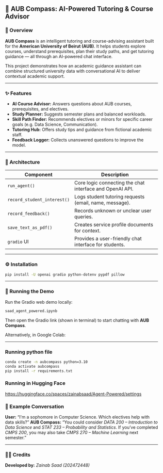 ## 🧭 AUB Compass: AI-Powered Tutoring & Course Advisor

### 📘 Overview

**AUB Compass** is an intelligent tutoring and course-advising assistant built for the **American University of Beirut (AUB)**.
It helps students explore courses, understand prerequisites, plan their study paths, and get tutoring guidance — all through an AI-powered chat interface.

This project demonstrates how an academic guidance assistant can combine structured university data with conversational AI to deliver contextual academic support.

---

### ✨ Features

* **AI Course Advisor:** Answers questions about AUB courses, prerequisites, and electives.
* **Study Planner:** Suggests semester plans and balanced workloads.
* **Skill Path Finder:** Recommends electives or minors for specific career goals (e.g. Data Science, Communication).
* **Tutoring Hub:** Offers study tips and guidance from fictional academic staff.
* **Feedback Logger:** Collects unanswered questions to improve the model.

---

### 🧠 Architecture

| Component                   | Description                                              |
| --------------------------- | -------------------------------------------------------- |
| `run_agent()`               | Core logic connecting the chat interface and OpenAI API. |
| `record_student_interest()` | Logs student tutoring requests (email, name, message).   |
| `record_feedback()`         | Records unknown or unclear user queries.                 |
| `save_text_as_pdf()`        | Creates service profile documents for context.           |
| `gradio` UI                 | Provides a user-friendly chat interface for students.    |

---

### ⚙️ Installation

```bash
pip install -U openai gradio python-dotenv pypdf pillow
```

---

### 🚀 Running the Demo

Run the Gradio web demo locally:

```bash
saad_agent_powered.ipynb
```

Then open the Gradio link (shown in terminal) to start chatting with **AUB Compass**.

Alternatively, in Google Colab:


---

### Running python file
```bash
conda create -n aubcompass python=3.10
conda activate aubcompass
pip install -r requirements.txt

```
### Running in Hugging Face

https://huggingface.co/spaces/zainabsaad/Agent-Powered/settings

### 🧩 Example Conversation

**User:** “I'm a sophomore in Computer Science. Which electives help with data skills?”
**AUB Compass:** “You could consider *DATA 200 – Introduction to Data Science* and *STAT 233 – Probability and Statistics*. If you’ve completed *CMPS 200*, you may also take *CMPS 270 – Machine Learning* next semester.”

---

### 👩‍🏫 Credits

**Developed by:** *Zainab Saad (202472448)*
